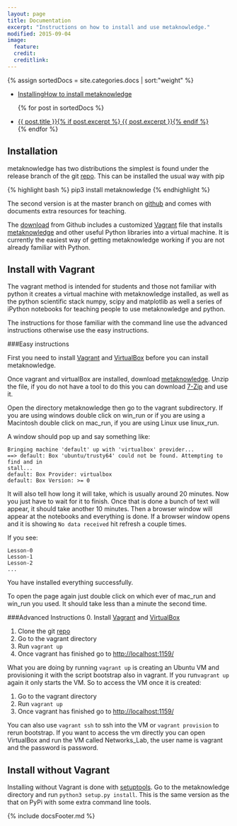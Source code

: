 ```yaml
---
layout: page
title: Documentation
excerpt: "Instructions on how to install and use metaknowledge."
modified: 2015-09-04
image:
  feature:
  credit:
  creditlink:
---
```


{% assign sortedDocs = site.categories.docs | sort:"weight"  %}
<ul class="post-list">
   <li><article><a href="#Installing">Installing<span class="excerpt">How to install metaknowledge</span></a></article></li>

{% for post in sortedDocs %}
  <li><article><a href="{{ site.baseurl }}{{ post.url }}">{{ post.title }}{% if post.excerpt %} <span class="excerpt">{{ post.excerpt }}</span>{% endif %}</a></article></li>
{% endfor %}

</ul>


<a name="Installing"></a>

## Installation

metaknowledge has two distributions the simplest is found under the release branch of the git [repo](https://github.com/networks-lab/metaknowledge/tree/release). This can be installed the usual way with pip

{% highlight bash %}
pip3 install metaknowledge
{% endhighlight %}

The second version is at the master branch on [github](https://github.com/networks-lab/metaknowledge) and comes with documents extra resources for teaching.

The [download](https://github.com/networks-lab/metaknowledge) from Github includes a customized [Vagrant](https://www.vagrantup.com) file that installs [metaknowledge](https://github.com/networks-lab/metaknowledge/archive/release.zip) and other useful Python libraries into a virtual machine. It is currently the easiest way of getting metaknowledge working if you are not already familiar with Python.

## Install with Vagrant

The vagrant method is intended for students and those not familiar with python it creates a virtual machine with metaknowledge installed, as well as the python scientific stack numpy, scipy and matplotlib as well a series of iPython notebooks for teaching people to use metaknowledge and python.

The instructions for those familiar with the command line use the advanced instructions otherwise use the easy instructions.

###Easy instructions

First you need to install [Vagrant](https://www.vagrantup.com/downloads.html) and [VirtualBox](https://www.virtualbox.org/wiki/Downloads) before you can install metaknowledge.

Once vagrant and virtualBox are installed, download [metaknowledge](https://github.com/networks-lab/metaknowledge/archive/release.zip). Unzip the file, if you do not have a tool to do this you can download [7-Zip](http://www.7-zip.org/) and use it.

Open the directory metaknowledge then go to the vagrant subdirectory. If you are using windows double click on win\_run or if you are using a Macintosh double click on mac\_run, if you are using Linux use linux\_run.

A window should pop up and say something like:

    Bringing machine 'default' up with 'virtualbox' provider...
    ==> default: Box 'ubuntu/trusty64' could not be found. Attempting to find and in
    stall...
    default: Box Provider: virtualbox
    default: Box Version: >= 0

It will also tell how long it will take, which is usually around 20 minutes. Now you just have to wait for it to finish. Once that is done a bunch of text will appear, it should take another 10 minutes. Then a browser window will appear at the notebooks and everything is done. If a browser window opens and it is showing `No data received` hit refresh a couple times.

If you see:

    Lesson-0
    Lesson-1
    Lesson-2
    ...

You have installed everything successfully.

To open the page again just double click on which ever of mac\_run and win\_run you used. It should take less than a minute the second time.

###Advanced Instructions
0. Install [Vagrant](https://www.vagrantup.com/downloads.html) and [VirtualBox](https://www.virtualbox.org/wiki/Downloads)
1. Clone the git [repo](https://github.com/networks-lab/metaknowledge.git)
2. Go to the vagrant directory
3. Run `vagrant up`
4. Once vagrant has finished go to [http://localhost:1159/](http://localhost:1159/)

What you are doing by running `vagrant up` is creating an Ubuntu VM and provisioning it with the script bootstrap also in vagrant. If you run`vagrant up` again it only starts the VM. So to access the VM once it is created:

1. Go to the vagrant directory
2. Run `vagrant up`
3. Once vagrant has finished go to [http://localhost:1159/](http://localhost:1159/)

You can also use `vagrant ssh` to ssh into the VM or `vagrant provision` to rerun bootstrap. If you want to access the vm directly you can open VirtualBox and run the VM called Networks_Lab, the user name is vagrant and the password is password.

## Install without Vagrant

Installing without Vagrant is done with [setuptools](https://pypi.python.org/pypi/setuptools). Go to the metaknowledge directory and run `python3 setup.py install`. This is the same version as the that on PyPi with some extra command line tools.

{% include docsFooter.md %}

